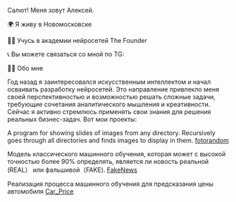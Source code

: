 Салют! Меня зовут Алексей.

🌍 Я живу в Новомосковске

👨‍🎓 Учусь в академии нейросетей The Founder

📞 Вы можете связаться со мной по TG: 


👨‍💻 Обо мне

Год назад я заинтересовался искусственным интеллектом и начал осваивать разработку нейросетей. Это направление привлекло меня своей перспективностью и возможностью решать сложные задачи, требующие сочетания аналитического мышления и креативности. Сейчас я активно стремлюсь применять свои знания для решения реальных бизнес-задач. Вот мои проекты:

A program for showing slides of images from any directory. Recursively goes through all directories and finds images to display in them. [fotorandom](https://github.com/Kot71nsk/fotorandom)

Модель классического машинного обучения, которая может с высокой точностью более 90% определять, является ли новость реальной (REAL） или фальшивой（FAKE). [FakeNews](https://github.com/Kot71nsk/FakeNews)

Pеализация процесса машинного обучения для предсказания цены автомобиля [Car_Price](https://github.com/Kot71nsk/Car_Price)

